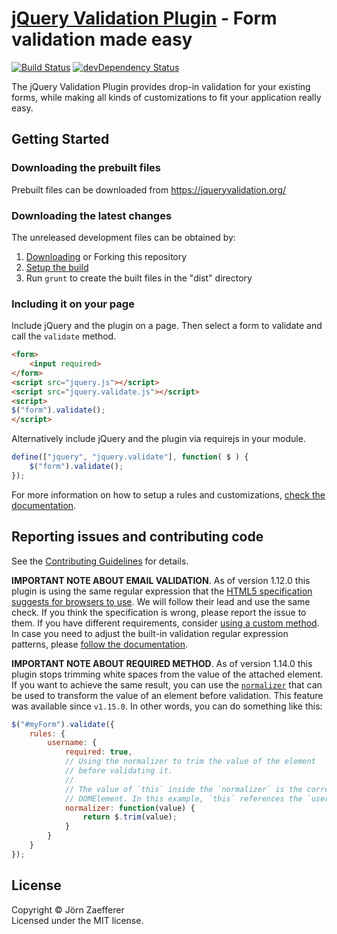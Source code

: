 ﻿[jQuery Validation Plugin](https://jqueryvalidation.org/) - Form validation made easy
================================

[![Build Status](https://secure.travis-ci.org/jquery-validation/jquery-validation.svg)](https://travis-ci.org/jquery-validation/jquery-validation)
[![devDependency Status](https://david-dm.org/jquery-validation/jquery-validation/dev-status.svg?theme=shields.io)](https://david-dm.org/jquery-validation/jquery-validation#info=devDependencies)

The jQuery Validation Plugin provides drop-in validation for your existing forms, while making all kinds of customizations to fit your application really easy.

## Getting Started

### Downloading the prebuilt files

Prebuilt files can be downloaded from https://jqueryvalidation.org/

### Downloading the latest changes

The unreleased development files can be obtained by:

 1. [Downloading](https://github.com/jquery-validation/jquery-validation/archive/master.zip) or Forking this repository
 2. [Setup the build](CONTRIBUTING.md#build-setup)
 3. Run `grunt` to create the built files in the "dist" directory

### Including it on your page

Include jQuery and the plugin on a page. Then select a form to validate and call the `validate` method.

```html
<form>
	<input required>
</form>
<script src="jquery.js"></script>
<script src="jquery.validate.js"></script>
<script>
$("form").validate();
</script>
```

Alternatively include jQuery and the plugin via requirejs in your module.

```js
define(["jquery", "jquery.validate"], function( $ ) {
	$("form").validate();
});
```

For more information on how to setup a rules and customizations, [check the documentation](https://jqueryvalidation.org/documentation/).

## Reporting issues and contributing code

See the [Contributing Guidelines](CONTRIBUTING.md) for details.

**IMPORTANT NOTE ABOUT EMAIL VALIDATION**. As of version 1.12.0 this plugin is using the same regular expression that the [HTML5 specification suggests for browsers to use](https://html.spec.whatwg.org/multipage/forms.html#valid-e-mail-address). We will follow their lead and use the same check. If you think the specification is wrong, please report the issue to them. If you have different requirements, consider [using a custom method](https://jqueryvalidation.org/jQuery.validator.addMethod/).
In case you need to adjust the built-in validation regular expression patterns, please [follow the documentation](https://jqueryvalidation.org/jQuery.validator.methods/).

**IMPORTANT NOTE ABOUT REQUIRED METHOD**. As of version 1.14.0 this plugin stops trimming white spaces from the value of the attached element. If you want to achieve the same result, you can use the [`normalizer`](https://jqueryvalidation.org/normalizer/) that can be used to transform the value of an element before validation. This feature was available since `v1.15.0`. In other words, you can do something like this:
``` js
$("#myForm").validate({
	rules: {
		username: {
			required: true,
			// Using the normalizer to trim the value of the element
			// before validating it.
			//
			// The value of `this` inside the `normalizer` is the corresponding
			// DOMElement. In this example, `this` references the `username` element.
			normalizer: function(value) {
				return $.trim(value);
			}
		}
	}
});
```

## License
Copyright &copy; Jörn Zaefferer<br>
Licensed under the MIT license.
